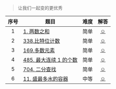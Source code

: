 > 让我们一起变的更优秀


|序号|题目|难度|解答|
|:--:|---|:--:|:--:|
|1|[1. 两数之和](https://leetcode.cn/problems/two-sum/)|简单|[☺](./rust_leetcode/src/bin/two_sum.rs)|
|2|[338.比特位计数](https://leetcode.cn/problems/counting-bits/)|简单|[☺](./rust_leetcode/src/bin/count_bits.rs)|
|3|[169.多数元素](https://leetcode.cn/problems/majority-element/)|简单|[☺](./rust_leetcode/src/bin/majority_element.rs)
|4|[485. 最大连续 1 的个数](https://leetcode.cn/problems/max-consecutive-ones/)|简单|[☺](./rust_leetcode/src/bin/find_max_consecutive_ones.rs)|
|5|[704. 二分查找](https://leetcode.cn/problems/binary-search/)|简单|[☺](./rust_leetcode/src/bin/search.rs)|
|6|[11. 盛最多水的容器](https://leetcode.cn/problems/container-with-most-water/)|中等|[☺](./rust_leetcode/src/bin/max_area.rs)|
